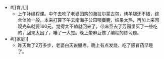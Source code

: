 - #[[育儿]]
    - 上午补编程课。中午去吃了老婆团购的海拉尔蒙古包，烤羊腿还不错，综合体验一般。本来打算下午去南海子公园喂麋鹿，结果太热，再加上来回观光车就要160元，觉得太不值就回来了。带麻豆去了芳园里买了一些吃的，回来太困了，睡了一大觉。晚上带麻豆做了编程的练习题。
- #[[家庭]]
    - 昨天做了2万多步，老婆白天说腿疼，晚上有点发烧，吃了感冒药早睡了。
